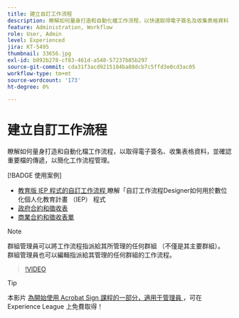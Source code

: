 ```yaml
---
title: 建立自訂工作流程
description: 瞭解如何量身打造和自動化檔工作流程，以快速取得電子簽名及收集表格資料
feature: Administration, Workflow
role: User, Admin
level: Experienced
jira: KT-5495
thumbnail: 33656.jpg
exl-id: b892b278-cf83-461d-a548-57237b85b297
source-git-commit: cda31f3acd9215184ba88dcb7c5ffd3e0cd3ac05
workflow-type: tm+mt
source-wordcount: '173'
ht-degree: 0%

---
```


# 建立自訂工作流程

瞭解如何量身打造和自動化檔工作流程，以取得電子簽名、收集表格資料，並確認重要檔的傳遞，以簡化工作流程管理。

[!BADGE 使用案例]

* [教育版 IEP 程式的自訂工作流程 ](https://experienceleague.adobe.com/docs/document-cloud-learn/sign-learning-hub/expand/recipes/edu/usecase-edu-iep.html?lang=en)
瞭解「自訂工作流程Designer如何用於數位化個人化教育計畫 （IEP） 程式
* [政府合約和徵收表](https://experienceleague.adobe.com/docs/document-cloud-learn/sign-learning-hub/expand/recipes/gov/usecasegovcontracts.html?lang=en)
* [商業合約和徵收表單](https://experienceleague.adobe.com/docs/document-cloud-learn/sign-learning-hub/expand/recipes/com/usecasecomcontracts.html?lang=en)

>[!NOTE]
>
>群組管理員可以將工作流程指派給其所管理的任何群組 （不僅是其主要群組）。 群組管理員也可以編輯指派給其管理的任何群組的工作流程。

>[!VIDEO](https://video.tv.adobe.com/v/33656?quality=12&learn=on&hidetitle=true)

>[!TIP]
>
>本影片 [ 為開始使用 Acrobat Sign 課程的一部分，適用于管理員 ](https://experienceleague.adobe.com/?recommended=Sign-A-1-2020.2) ，可在 Experience League 上免費取得！
